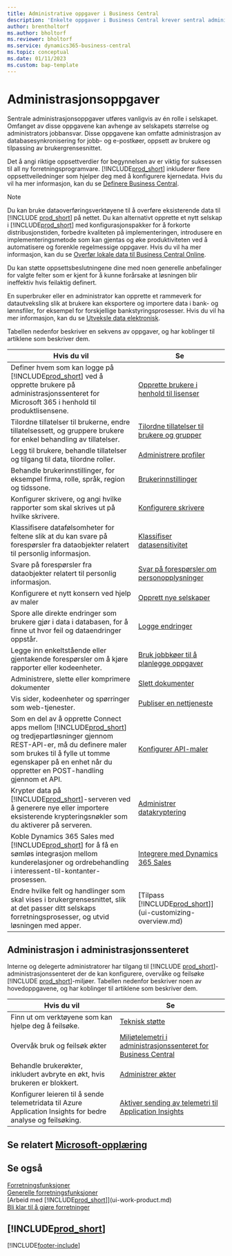 ```yaml
---
title: Administrative oppgaver i Business Central
description: 'Enkelte oppgaver i Business Central krever sentral administrasjon og oppsett. Se hva de er, og finn ut hva som må gjøres.'
author: brentholtorf
ms.author: bholtorf
ms.reviewer: bholtorf
ms.service: dynamics365-business-central
ms.topic: conceptual
ms.date: 01/11/2023
ms.custom: bap-template
---
```

# <a name="administration-tasks"></a><a name="administration-tasks"></a>Administrasjonsoppgaver

Sentrale administrasjonsoppgaver utføres vanligvis av én rolle i selskapet. Omfanget av disse oppgavene kan avhenge av selskapets størrelse og administrators jobbansvar. Disse oppgavene kan omfatte administrasjon av databasesynkronisering for jobb- og e-postkøer, oppsett av brukere og tilpassing av brukergrensesnittet.  

Det å angi riktige oppsettverdier for begynnelsen av er viktig for suksessen til all ny forretningsprogramvare. [!INCLUDE[prod_short](includes/prod_short.md)] inkluderer flere oppsettveiledninger som hjelper deg med å konfigurere kjernedata. Hvis du vil ha mer informasjon, kan du se [Definere Business Central](setup.md).

> [!NOTE]
> Du kan bruke dataoverføringsverktøyene til å overføre eksisterende data til [!INCLUDE [prod_short](includes/prod_short.md)] på nettet. Du kan alternativt opprette et nytt selskap i [!INCLUDE[prod_short](includes/prod_short.md)] med konfigurasjonspakker for å forkorte distribusjonstiden, forbedre kvaliteten på implementeringen, introdusere en implementeringsmetode som kan gjentas og øke produktiviteten ved å automatisere og forenkle regelmessige oppgaver. Hvis du vil ha mer informasjon, kan du se [Overfør lokale data til Business Central Online](/dynamics365/business-central/dev-itpro/administration/migrate-data).

Du kan støtte oppsettsbeslutningene dine med noen generelle anbefalinger for valgte felter som er kjent for å kunne forårsake at løsningen blir ineffektiv hvis feilaktig definert.  

En superbruker eller en administrator kan opprette et rammeverk for datautveksling slik at brukere kan eksportere og importere data i bank- og lønnsfiler, for eksempel for forskjellige bankstyringsprosesser. Hvis du vil ha mer informasjon, kan du se [Utveksle data elektronisk](across-data-exchange.md).

Tabellen nedenfor beskriver en sekvens av oppgaver, og har koblinger til artiklene som beskriver dem.  

|**Hvis du vil**|**Se**|  
|------------|-------------|
|Definer hvem som kan logge på [!INCLUDE[prod_short](includes/prod_short.md)] ved å opprette brukere på administrasjonssenteret for Microsoft 365 i henhold til produktlisensene.|[Opprette brukere i henhold til lisenser](ui-how-users-permissions.md)|
|Tilordne tillatelser til brukerne, endre tillatelsessett, og gruppere brukere for enkel behandling av tillatelser.|[Tilordne tillatelser til brukere og grupper](ui-how-users-permissions.md)|
|Legg til brukere, behandle tillatelser og tilgang til data, tilordne roller.|[Administrere profiler](admin-users-profiles-roles.md)|
|Behandle brukerinnstillinger, for eksempel firma, rolle, språk, region og tidssone.|[Brukerinnstillinger](admin-manage-user-settings-preferences.md)|
|Konfigurer skrivere, og angi hvilke rapporter som skal skrives ut på hvilke skrivere.|[Konfigurere skrivere](ui-specify-printer-selection-reports.md)|
|Klassifisere datafølsomheter for feltene slik at du kan svare på forespørsler fra dataobjekter relatert til personlig informasjon.|[Klassifiser datasensitivitet](admin-classifying-data-sensitivity.md)|
|Svare på forespørsler fra dataobjekter relatert til personlig informasjon.|[Svar på forespørsler om personopplysninger](admin-responding-to-requests-about-personal-data.md)|
|Konfigurere et nytt konsern ved hjelp av maler|[Opprett nye selskaper](about-new-company.md)|
|Spore alle direkte endringer som brukere gjør i data i databasen, for å finne ut hvor feil og dataendringer oppstår.|[Logge endringer](across-log-changes.md)|  
|Legge inn enkeltstående eller gjentakende forespørsler om å kjøre rapporter eller kodeenheter.|[Bruk jobbkøer til å planlegge oppgaver](admin-job-queues-schedule-tasks.md)|  
|Administrere, slette eller komprimere dokumenter|[Slett dokumenter](admin-manage-documents.md)|  
|Vis sider, kodeenheter og spørringer som web-tjenester.|[Publiser en nettjeneste](across-how-publish-web-service.md)|
|Som en del av å opprette Connect apps mellom [!INCLUDE[prod_short](includes/prod_short.md)] og tredjepartløsninger gjennom REST-API-er, må du definere maler som brukes til å fylle ut tomme egenskaper på en enhet når du oppretter en POST-handling gjennom et API.|[Konfigurer API-maler](admin-configuring-api-template.md)|
|Krypter data på [!INCLUDE[prod_short](includes/prod_short.md)]-serveren ved å generere nye eller importere eksisterende krypteringsnøkler som du aktiverer på serveren.|[Administrer datakryptering](admin-manage-data-encryption.md)|
|Koble Dynamics 365 Sales med [!INCLUDE[prod_short](includes/prod_short.md)] for å få en sømløs integrasjon mellom kunderelasjoner og ordrebehandling i interessent-til-kontanter-prosessen.|[Integrere med Dynamics 365 Sales](admin-prepare-dynamics-365-for-sales-for-integration.md)|
|Endre hvilke felt og handlinger som skal vises i brukergrensesnittet, slik at det passer ditt selskaps forretningsprosesser, og utvid løsningen med apper.|[Tilpass [!INCLUDE[prod_short](includes/prod_short.md)]](ui-customizing-overview.md)|

## <a name="administration-in-the-admin-center"></a><a name="administration-in-the-admin-center"></a>Administrasjon i administrasjonssenteret

Interne og delegerte administratorer har tilgang til [!INCLUDE [prod_short](includes/prod_short.md)]-administrasjonssenteret der de kan konfigurere, overvåke og feilsøke [!INCLUDE [prod_short](includes/prod_short.md)]-miljøer. Tabellen nedenfor beskriver noen av hovedoppgavene, og har koblinger til artiklene som beskriver dem.  

|**Hvis du vil**|**Se**|  
|------------|-------------|
|Finn ut om verktøyene som kan hjelpe deg å feilsøke.|[Teknisk støtte](/dynamics365/business-central/dev-itpro/technical-support)|
|Overvåk bruk og feilsøk økter|[Miljøtelemetri i administrasjonssenteret for Business Central](/dynamics365/business-central/dev-itpro/administration/tenant-admin-center-telemetry)|
|Behandle brukerøkter, inkludert avbryte en økt, hvis brukeren er blokkert.|[Administrer økter](/dynamics365/business-central/dev-itpro/administration/tenant-admin-center-manage-sessions)|
|Konfigurer leieren til å sende telemetridata til Azure Application Insights for bedre analyse og feilsøking.|[Aktiver sending av telemetri til Application Insights](/dynamics365/business-central/dev-itpro/administration/telemetry-enable-application-insights)|

## <a name="see-related-microsoft-training"></a><a name="see-related-microsoft-training"></a>Se relatert [Microsoft-opplæring](/training/paths/deploy-configure-dynamics-365-business-central/)

## <a name="see-also"></a><a name="see-also"></a>Se også

[Forretningsfunksjoner](across-business-functionality.md)  
[Generelle forretningsfunksjoner](ui-across-business-areas.md)  
[Arbeid med [!INCLUDE[prod_short](includes/prod_short.md)]](ui-work-product.md)  
[Bli klar til å gjøre forretninger](ui-get-ready-business.md)  

## [!INCLUDE[prod_short](includes/free_trial_md.md)]


[!INCLUDE[footer-include](includes/footer-banner.md)]
